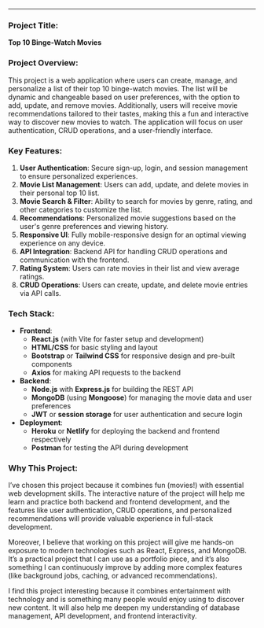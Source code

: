 

---

### **Project Title:**
**Top 10 Binge-Watch Movies**

### **Project Overview:**
This project is a web application where users can create, manage, and personalize a list of their top 10 binge-watch movies. The list will be dynamic and changeable based on user preferences, with the option to add, update, and remove movies. Additionally, users will receive movie recommendations tailored to their tastes, making this a fun and interactive way to discover new movies to watch. The application will focus on user authentication, CRUD operations, and a user-friendly interface.

### **Key Features:**
1. **User Authentication**: Secure sign-up, login, and session management to ensure personalized experiences.
2. **Movie List Management**: Users can add, update, and delete movies in their personal top 10 list.
3. **Movie Search & Filter**: Ability to search for movies by genre, rating, and other categories to customize the list.
4. **Recommendations**: Personalized movie suggestions based on the user's genre preferences and viewing history.
5. **Responsive UI**: Fully mobile-responsive design for an optimal viewing experience on any device.
6. **API Integration**: Backend API for handling CRUD operations and communication with the frontend.
7. **Rating System**: Users can rate movies in their list and view average ratings.
8. **CRUD Operations**: Users can create, update, and delete movie entries via API calls.

### **Tech Stack:**
- **Frontend**:
  - **React.js** (with Vite for faster setup and development)
  - **HTML/CSS** for basic styling and layout
  - **Bootstrap** or **Tailwind CSS** for responsive design and pre-built components
  - **Axios** for making API requests to the backend
- **Backend**:
  - **Node.js** with **Express.js** for building the REST API
  - **MongoDB** (using **Mongoose**) for managing the movie data and user preferences
  - **JWT** or **session storage** for user authentication and secure login
- **Deployment**:
  - **Heroku** or **Netlify** for deploying the backend and frontend respectively
  - **Postman** for testing the API during development

### **Why This Project:**
I’ve chosen this project because it combines fun (movies!) with essential web development skills. The interactive nature of the project will help me learn and practice both backend and frontend development, and the features like user authentication, CRUD operations, and personalized recommendations will provide valuable experience in full-stack development. 

Moreover, I believe that working on this project will give me hands-on exposure to modern technologies such as React, Express, and MongoDB. It’s a practical project that I can use as a portfolio piece, and it’s also something I can continuously improve by adding more complex features (like background jobs, caching, or advanced recommendations). 

I find this project interesting because it combines entertainment with technology and is something many people would enjoy using to discover new content. It will also help me deepen my understanding of database management, API development, and frontend interactivity.

